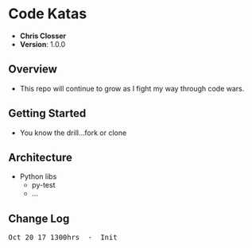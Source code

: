 # Code Katas

- **Chris Closser**
- **Version**: 1.0.0

## Overview
- This repo will continue to grow as I fight my way through code wars.

## Getting Started
<!-- TODO: add stuff  -->
- You know the drill...fork or clone

## Architecture
<!-- Provide a detailed description of the application design. What technologies (languages, libraries, etc) you're using, and any other relevant design information. -->
- Python libs
  * py-test
  * ...

## Change Log  
<!-- Use this are to document the iterative changes made to your application as each feature is successfully implemented. Use time stamps. Here's an example:

01-01-2001 4:59pm - Added functionality to add and delete some things.
-->
<pre>Oct 20 17 1300hrs&ensp;&ensp;-&ensp;&ensp;Init  
